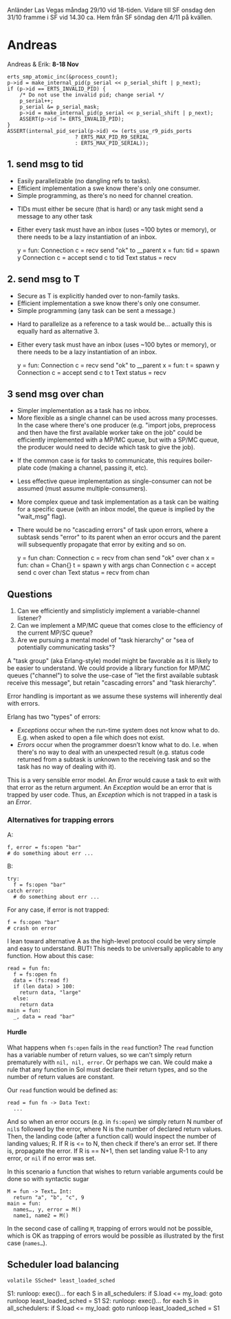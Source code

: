 Anländer Las Vegas måndag 29/10 vid 18-tiden. Vidare till SF onsdag den 31/10 framme i SF vid 14.30 ca. Hem från SF söndag den 4/11 på kvällen.

# Andreas

Andreas & Erik: **8-18 Nov**


    erts_smp_atomic_inc(&process_count);
    p->id = make_internal_pid(p_serial << p_serial_shift | p_next);
    if (p->id == ERTS_INVALID_PID) {
    	/* Do not use the invalid pid; change serial */
    	p_serial++;
    	p_serial &= p_serial_mask;
    	p->id = make_internal_pid(p_serial << p_serial_shift | p_next);
    	ASSERT(p->id != ERTS_INVALID_PID);
    }
    ASSERT(internal_pid_serial(p->id) <= (erts_use_r9_pids_ports
    					  ? ERTS_MAX_PID_R9_SERIAL
    					  : ERTS_MAX_PID_SERIAL));

## 1. send msg to tid

+ Easily parallelizable (no dangling refs to tasks).
+ Efficient implementation a swe know there's only one consumer.
+ Simple programming, as there's no need for channel creation.
- TIDs must either be secure (that is hard) or any task might send a message to any other task
- Either every task must have an inbox (uses ~100 bytes or memory), or there needs to be a lazy instantiation of an inbox.

    y = fun:
      Connection c = recv
      send "ok" to __parent
    x = fun:
      tid = spawn y
      Connection c = accept
      send c to tid
      Text status = recv


## 2. send msg to T

+ Secure as T is explicitly handed over to non-family tasks.
+ Efficient implementation a swe know there's only one consumer.
+ Simple programming (any task can be sent a message.)
- Hard to parallelize as a reference to a task would be… actually this is equally hard as alternative 3.
- Either every task must have an inbox (uses ~100 bytes or memory), or there needs to be a lazy instantiation of an inbox.

    y = fun:
      Connection c = recv
      send "ok" to __parent
    x = fun:
      t = spawn y
      Connection c = accept
      send c to t
      Text status = recv

## 3 send msg over chan

+ Simpler implementation as a task has no inbox.
+ More flexible as a single channel can be used across many processes. In the case where there's one producer (e.g. "import jobs, preprocess and then have the first available worker take on the job" could be efficiently implemented with a MP/MC queue, but with a SP/MC queue, the producer would need to decide which task to give the job).
- If the common case is for tasks to communicate, this requires boiler-plate code (making a channel, passing it, etc).
- Less effective queue implementation as single-consumer can not be assumed (must assume multiple-consumers).
- More complex queue and task implementation as a task can be waiting for a specific queue (with an inbox model, the queue is implied by the "wait_msg" flag).
- There would be no "cascading errors" of task upon errors, where a subtask sends "error" to its parent when an error occurs and the parent will subsequently propagate that error by exiting and so on.

    y = fun chan:
      Connection c = recv from chan
      send "ok" over chan
    x = fun:
      chan = Chan{}
      t = spawn y with args chan
      Connection c = accept
      send c over chan
      Text status = recv from chan

## Questions

1. Can we efficiently and simplisticly implement a variable-channel listener?
2. Can we implement a MP/MC queue that comes close to the efficiency of the current MP/SC queue?
3. Are we pursuing a mental model of "task hierarchy" or "sea of potentially communicating tasks"?

A "task group" (aka Erlang-style) model might be favorable as it is likely to be easier to understand. We could provide a library function for MP/MC queues ("channel") to solve the use-case of "let the first available subtask receive this message", but retain "cascading errors" and "task hierarchy".

Error handling is important as we assume these systems will inherently deal with errors.

Erlang has two "types" of errors:

- _Exceptions_ occur when the run-time system does not know what to do. E.g. when asked to open a file which does not exist.
- _Errors_ occur when the programmer doesn’t know what to do. I.e. when there's no way to deal with an unexpected result (e.g. status code returned from a subtask is unknown to the receiving task and so the task has no way of dealing with it).

This is a very sensible error model. An _Error_ would cause a task to exit with that error as the return argument. An _Exception_ would be an error that is trapped by user code. Thus, an _Exception_ which is not trapped in a task is an _Error_.

### Alternatives for trapping errors

A:

    f, error = fs:open "bar"
    # do something about err ...

B:

    try:
      f = fs:open "bar"
    catch error:
      # do something about err ...

For any case, if error is not trapped:

    f = fs:open "bar"
    # crash on error

I lean toward alternative A as the high-level protocol could be very simple and easy to understand. BUT! This needs to be universally applicable to any function. How about this case:

    read = fun fn:
      f = fs:open fn
      data = (fs:read f)
      if (len data) > 100:
        return data, "large"
      else:
        return data
    main = fun:
      _, data = read "bar"

#### Hurdle

What happens when `fs:open` fails in the `read` function? The `read` function has a variable number of return values, so we can't simply return prematurely with `nil, nil, error`. Or perhaps we can. We could make a rule that any function in Sol must declare their return types, and so the number of return values are constant.

Our `read` function would be defined as:

    read = fun fn -> Data Text:
      ...

And so when an error occurs (e.g. in `fs:open`) we simply return N number of `nil`s followed by the error, where N is the number of declared return values. Then, the landing code (after a function call) would inspect the number of landing values; R. If R is <= to N, then check if there's an error set. If there is, propagate the error. If R is == N+1, then set landing value R-1 to any error, or `nil` if no error was set.

In this scenario a function that wishes to return variable arguments could be done so with syntactic sugar

    M = fun -> Text… Int:
      return "a", "b", "c", 9
    main = fun:
      names…, y, error = M()
      name1, name2 = M()

In the second case of calling `M`, trapping of errors would not be possible, which is OK as trapping of errors would be possible as illustrated by the first case (`names…`).


## Scheduler load balancing

    volatile SSched* least_loaded_sched

S1:
    runloop:
      exec()...
      for each S in all_schedulers:
        if S.load <= my_load:
          goto runloop
      least_loaded_sched = S1
S2:
    runloop:
      exec()...
      for each S in all_schedulers:
        if S.load <= my_load:
          goto runloop
      least_loaded_sched = S1
